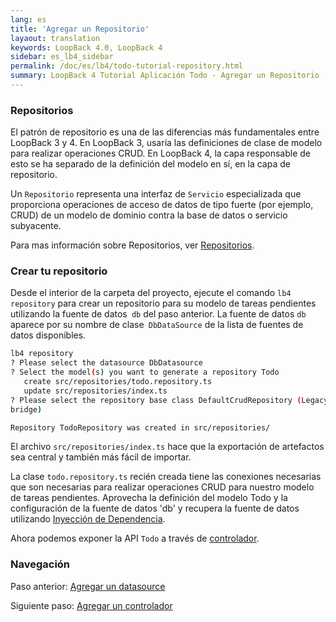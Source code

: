 ```yaml
---
lang: es
title: 'Agregar un Repositorio'
layaout: translation
keywords: LoopBack 4.0, LoopBack 4
sidebar: es_lb4_sidebar
permalink: /doc/es/lb4/todo-tutorial-repository.html
summary: LoopBack 4 Tutorial Aplicación Todo - Agregar un Repositorio
---
```


### Repositorios

El patrón de repositorio es una de las diferencias más fundamentales
entre LoopBack 3 y 4. En LoopBack 3, usaría las definiciones de clase
de modelo para realizar operaciones CRUD. En LoopBack 4, la capa responsable
de esto se ha separado de la definición del modelo en sí, en la capa de repositorio.

Un `Repositorio` representa una interfaz de `Servicio` especializada que proporciona
operaciones de acceso de datos de tipo fuerte (por ejemplo, CRUD) de un modelo de
dominio contra la base de datos o servicio subyacente.

Para mas información sobre Repositorios, ver
[Repositorios](https://loopback.io/doc/en/lb4/Repositories.html).

### Crear tu repositorio

Desde el interior de la carpeta del proyecto, ejecute el comando `lb4 repository`
para crear un repositorio para su modelo de tareas pendientes utilizando la fuente
de datos` db` del paso anterior. La fuente de datos `db` aparece por su nombre de
clase` DbDataSource` de la lista de fuentes de datos disponibles.

```sh
lb4 repository
? Please select the datasource DbDatasource
? Select the model(s) you want to generate a repository Todo
   create src/repositories/todo.repository.ts
   update src/repositories/index.ts
? Please select the repository base class DefaultCrudRepository (Legacy juggler
bridge)

Repository TodoRepository was created in src/repositories/
```

El archivo `src/repositories/index.ts` hace que la exportación de artefactos sea
central y también más fácil de importar.

La clase `todo.repository.ts` recién creada tiene las conexiones necesarias que son
necesarias para realizar operaciones CRUD para nuestro modelo de tareas pendientes.
Aprovecha la definición del modelo Todo y la configuración de la fuente de datos 'db'
y recupera la fuente de datos utilizando
[Inyección de Dependencia](https://loopback.io/doc/en/lb4/Dependency-injection.html).

Ahora podemos exponer la API `Todo` a través de
[controlador](todo-tutorial-controller.md).

### Navegación

Paso anterior: [Agregar un datasource](todo-tutorial-datasource.md)

Siguiente paso: [Agregar un controlador](todo-tutorial-controller.md)
